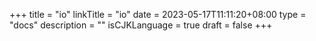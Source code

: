 +++
title = "io"
linkTitle = "io"
date = 2023-05-17T11:11:20+08:00
type = "docs"
description = ""
isCJKLanguage = true
draft = false
+++